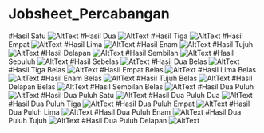 # Jobsheet_Percabangan
#Hasil Satu
![AltText](https://github.com/naufal025/Jobsheet_Percabangan/blob/master/jb%20v%20(1).PNG "Hasil Satu")
#Hasil Dua
![AltText](https://github.com/naufal025/Jobsheet_Percabangan/blob/master/jb%20v%20(3).PNG "Hasil Dua")
#Hasil Tiga
![AltText](https://github.com/naufal025/Jobsheet_Percabangan/blob/master/jb%20v%20(5).PNG "Hasil Tiga")
#Hasil Empat
![AltText](https://github.com/naufal025/Jobsheet_Percabangan/blob/master/jb%20v%20(7).PNG "Hasil Empat")
#Hasil Lima
![AltText](https://github.com/naufal025/Jobsheet_Percabangan/blob/master/js%207%20(3).PNG "Hasil Lima")
#Hasil Enam
![AltText](https://github.com/naufal025/Jobsheet_Percabangan/blob/master/js%207%20(5).PNG "Hasil Enam")
#Hasil Tujuh
![AltText](https://github.com/naufal025/Jobsheet_Percabangan/blob/master/js%207%20(7).PNG "Hasil Tujuh")
#Hasil Delapan
![AltText](https://github.com/naufal025/Jobsheet_Percabangan/blob/master/js%207%20ii%20(3).PNG "Hasil Delapan")
#Hasil Sembilan
![AltText](https://github.com/naufal025/Jobsheet_Percabangan/blob/master/js%207%20ii%20(5).PNG "Hasil Sembilan")
#Hasil Sepuluh
![AltText](https://github.com/naufal025/Jobsheet_Percabangan/blob/master/js%207%20ii%20(7).PNG "Hasil Sepuluh")
#Hasil Sebelas
![AtText](https://github.com/naufal025/Jobsheet_Percabangan/blob/master/js%207%20iii%20(1).PNG "Hasil Sebelas")
#Hasil Dua Belas
![AltText](https://github.com/naufal025/Jobsheet_Percabangan/blob/master/js%207%20iii%20(3).PNG "Hasil Dua Belas")
#Hasil Tiga Belas
![AltText](https://github.com/naufal025/Jobsheet_Percabangan/blob/master/js%207%20iii%20(5).PNG "Hasil Tiga Belas")
#Hasil Empat Belas
![AltText](https://github.com/naufal025/Jobsheet_Percabangan/blob/master/js%207%20iii%20(6).PNG "Hasil Empat Belas")
#Hasil Lima Belas
![AltText](https://github.com/naufal025/Jobsheet_Percabangan/blob/master/js%207%20iii%20(7).PNG "Hasil Lima Belas")
#Hasil Enam Belas
![AltText](https://github.com/naufal025/Jobsheet_Percabangan/blob/master/js%207%20iv%20(1).PNG "Hasil Enam Belas")
#Hasil Tujuh Belas
![AltText](https://github.com/naufal025/Jobsheet_Percabangan/blob/master/js%207%20iv%20(3).PNG "Hasil Tujuh Belas")
#Hasil Delapan Belas
![AltText](https://github.com/naufal025/Jobsheet_Percabangan/blob/master/js%207%20iv%20(3).PNG "Hasil Delapan Belas")
#Hasil Sembilan Belas
![AltText](https://github.com/naufal025/Jobsheet_Percabangan/blob/master/js%207%20iv%20(5).PNG "Hasil Sembilan Belas")
#Hasil Dua Puluh
![AltText](https://github.com/naufal025/Jobsheet_Percabangan/blob/master/js%207%20iv%20(7).PNG "Hasil Dua Puluh")
#Hasil Dua Puluh Satu
![AltText](https://github.com/naufal025/Jobsheet_Percabangan/blob/master/js%207%20vi%20(1).PNG "Hasil Dua Puluh Satu")
#Hasil Dua Puluh Dua
![AltText](https://github.com/naufal025/Jobsheet_Percabangan/blob/master/js%207%20vi%20(2).PNG "Hasil Dua Puluh Dua")
#Hasil Dua Puluh Tiga
![AltText](https://github.com/naufal025/Jobsheet_Percabangan/blob/master/js%207%20vi%20(3).PNG "Hasil Dua Puluh Tiga")
#Hasil Dua Puluh Empat
![AltText](https://github.com/naufal025/Jobsheet_Percabangan/blob/master/js%207%20vi%20(4).PNG "Hasil Dua Puluh Empat")
#Hasil Dua Puluh Lima
![AltText](https://github.com/naufal025/Jobsheet_Percabangan/blob/master/js%207%20vi%20(5).PNG "Hasil Dua Puluh Lima")
#Hasil Dua Puluh Enam
![AltText](https://github.com/naufal025/Jobsheet_Percabangan/blob/master/js%207%20vi%20(7).PNG "Hasil Dua Puluh Enam")
#Hasil Dua Puluh Tujuh
![AltText](https://github.com/naufal025/Jobsheet_Percabangan/blob/master/milkshake%20banana.PNG "Hasil Dua Puluh Tujuh")
#Hasil Dua Puluh Delapan
![AltText](https://github.com/naufal025/Jobsheet_Percabangan/blob/master/sandwich%20telur.PNG "Hasil Dua Puluh Delapan")

